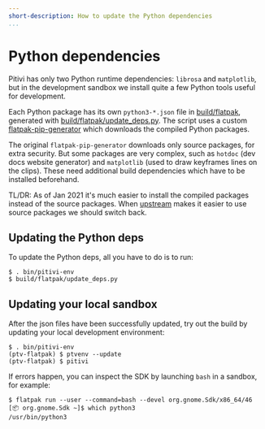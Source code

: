 ```yaml
---
short-description: How to update the Python dependencies
...
```


# Python dependencies

Pitivi has only two Python runtime dependencies: `librosa` and `matplotlib`, but
in the development sandbox we install quite a few Python tools useful for
development.

Each Python package has its own `python3-*.json` file in
[build/flatpak](https://gitlab.gnome.org/GNOME/pitivi/-/tree/master/build/flatpak),
generated with [build/flatpak/update_deps.py](https://gitlab.gnome.org/GNOME/pitivi/-/tree/master/build/flatpak).
The script uses a custom [flatpak-pip-generator](https://github.com/aleb/flatpak-builder-tools/tree/master/pip)
which downloads the compiled Python packages.

The original `flatpak-pip-generator` downloads only source packages, for extra
security. But some packages are very complex, such as `hotdoc` (dev docs website
generator) and `matplotlib` (used to draw keyframes lines on the clips). These
need additional build dependencies which have to be installed beforehand.

TL/DR: As of Jan 2021 it's much easier to install the compiled packages instead
of the source packages. When [upstream](https://github.com/flatpak/flatpak-builder-tools/commits/master/pip)
makes it easier to use source packages we should switch back.

## Updating the Python deps

To update the Python deps, all you have to do is to run:
```
$ . bin/pitivi-env
$ build/flatpak/update_deps.py
```

## Updating your local sandbox

After the json files have been successfully updated, try out the build by
updating your local development environment:

```
$ . bin/pitivi-env
(ptv-flatpak) $ ptvenv --update
(ptv-flatpak) $ pitivi
```

If errors happen, you can inspect the SDK by launching `bash` in a sandbox, for
example:

```
$ flatpak run --user --command=bash --devel org.gnome.Sdk/x86_64/46
[📦 org.gnome.Sdk ~]$ which python3
/usr/bin/python3
```
